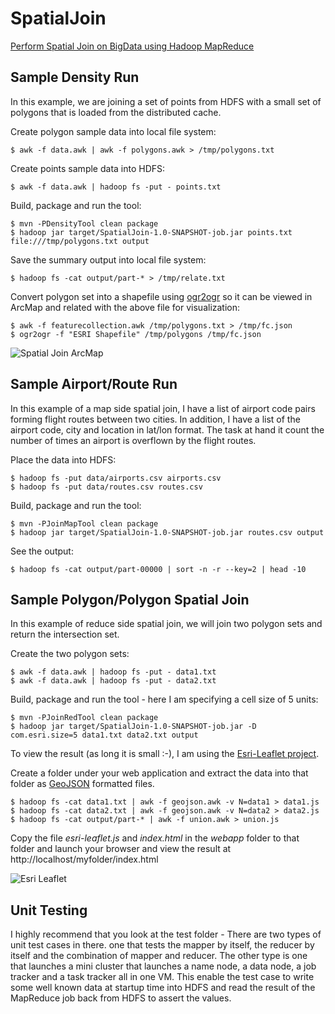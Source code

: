# SpatialJoin

[Perform Spatial Join on BigData using Hadoop MapReduce](http://thunderheadxpler.blogspot.com/2013/10/bigdata-spatial-joins.html)

## Sample Density Run
In this example, we are joining a set of points from HDFS with a small set of polygons that is loaded from the distributed cache.

Create polygon sample data into local file system:

    $ awk -f data.awk | awk -f polygons.awk > /tmp/polygons.txt

Create points sample data into HDFS:

    $ awk -f data.awk | hadoop fs -put - points.txt

Build, package and run the tool:

    $ mvn -PDensityTool clean package
    $ hadoop jar target/SpatialJoin-1.0-SNAPSHOT-job.jar points.txt file:///tmp/polygons.txt output

Save the summary output into local file system:

    $ hadoop fs -cat output/part-* > /tmp/relate.txt

Convert polygon set into a shapefile using [ogr2ogr](http://www.gdal.org/ogr2ogr.html) so it can be viewed in ArcMap and related with the above file for visualization:

    $ awk -f featurecollection.awk /tmp/polygons.txt > /tmp/fc.json
    $ ogr2ogr -f "ESRI Shapefile" /tmp/polygons /tmp/fc.json

![Spatial Join ArcMap](https://dl.dropboxusercontent.com/u/2193160/SpatialJoinArcMap.png)

## Sample Airport/Route Run
In this example of a map side spatial join, I have a list of airport code pairs forming flight routes between two cities.
In addition, I have a list of the airport code, city and location in lat/lon format.  The task at hand it count the number
of times an airport is overflown by the flight routes.

Place the data into HDFS:

    $ hadoop fs -put data/airports.csv airports.csv
    $ hadoop fs -put data/routes.csv routes.csv

Build, package and run the tool:

    $ mvn -PJoinMapTool clean package
    $ hadoop jar target/SpatialJoin-1.0-SNAPSHOT-job.jar routes.csv output

See the output:

    $ hadoop fs -cat output/part-00000 | sort -n -r --key=2 | head -10

## Sample Polygon/Polygon Spatial Join
In this example of reduce side spatial join, we will join two polygon sets and return the intersection set.

Create the two polygon sets:

    $ awk -f data.awk | hadoop fs -put - data1.txt
    $ awk -f data.awk | hadoop fs -put - data2.txt

Build, package and run the tool - here I am specifying a cell size of 5 units:

    $ mvn -PJoinRedTool clean package
    $ hadoop jar target/SpatialJoin-1.0-SNAPSHOT-job.jar -D com.esri.size=5 data1.txt data2.txt output

To view the result (as long it is small :-), I am using the [Esri-Leaflet project](https://github.com/Esri/esri-leaflet).

Create a folder under your web application and extract the data into that folder as [GeoJSON](http://geojson.org/geojson-spec.html) formatted files.

    $ hadoop fs -cat data1.txt | awk -f geojson.awk -v N=data1 > data1.js
    $ hadoop fs -cat data2.txt | awk -f geojson.awk -v N=data2 > data2.js
    $ hadoop fs -cat output/part-* | awk -f union.awk > union.js

Copy the file _esri-leaflet.js_ and _index.html_ in the _webapp_ folder to that folder and launch your
browser and view the result at http://localhost/myfolder/index.html

![Esri Leaflet](https://dl.dropboxusercontent.com/u/2193160/SpatialJoinRed.png)

## Unit Testing
I highly recommend that you look at the test folder - There are two types of unit test cases in there.
one that tests the mapper by itself, the reducer by itself and the combination of mapper and reducer.
The other type is one that launches a mini cluster that launches a name node, a data node, a job tracker and a task tracker
all in one VM.  This enable the test case to write some well known data at startup time into HDFS and read the result of
the MapReduce job back from HDFS to assert the values.

